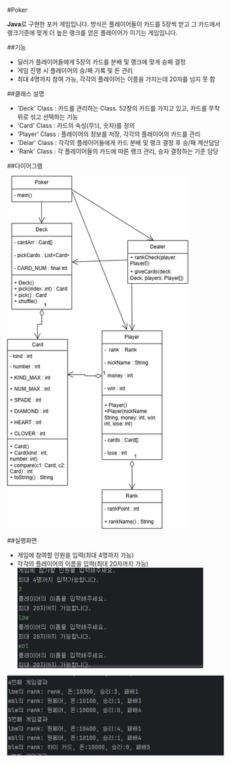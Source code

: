 #Poker

**Java**로 구현한 포커 게임입니다. 방식은 플레이어들이 카드를 5장씩 받고 그 카드에서 랭크기준에 맞게 더 높은 랭크를 얻은 플레이어가 이기는 게임입니다.

##기능

- 딜러가 플레이어들에게 5장의 카드를 분배 및 랭크에 맞게 승패 결정
- 게임 진행 시 플레이어의 승/패 기록 및 돈 관리
- 최대 4명까지 참여 가능, 각각의 플레이어는 이름을 가지는데 20자를 넘지 못 함

##클래스 설명

- 'Deck' Class : 카드를 관리하는 Class. 52장의 카드를 가지고 있고, 카드를 무작위로 섞고 선택하는 기능
- 'Card' Class : 카드의 속성(무늬, 숫자)를 정의
- 'Player' Class : 플레이어의 정보를 저장, 각각의 플레이어의 카드를 관리
-  'Delar' Class : 각각의 플레이어들에게 카드 분배 및 랭크 결정 후 승/패 계산담당
-  'Rank' Class : 각 플레이어들의 카드에 따른 랭크 관리, 승자 결정하는 기준 담당

##다이어그램


![Poker Drawio Diagram](./Poker.drawio.png)

##실행화면

- 게임에 참여할 인원을 입력(최대 4명까지 가능)
- 각각의 플레이어의 이름을 입력(최대 20자까지 가능)
![excute1](excute1.jpg)




![excute2](excute2.jpg)
